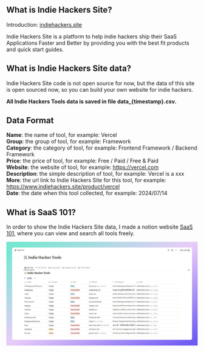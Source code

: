 
## What is Indie Hackers Site?

Introduction: [indiehackers.site](https://www.indiehackers.site/en/about)

Indie Hackers Site is a platform to help indie hackers ship their SaaS Applications Faster and Better by providing you with the best fit products and quick start guides.

## What is Indie Hackers Site data? 

Indie Hackers Site code is not open source for now, but the data of this site is open sourced now, so you can build your own website for indie hackers.

**All Indie Hackers Tools data is saved in file data_{timestamp}.csv.**

## Data Format

**Name**: the name of tool, for example: Vercel  
**Group**: the group of tool, for example: Framework  
**Category**: the category of tool, for example: Frontend Framework / Backend Framework  
**Price**: the price of tool, for example: Free / Paid / Free & Paid  
**Website**: the website of tool, for example: https://vercel.com  
**Description**: the simple description of tool, for example: Vercel is a xxx  
**More**: the url link to Indie Hackers Site for this tool, for example: https://www.indiehackers.site/product/vercel  
**Date**: the date when this tool collected, for example: 2024/07/14

## What is SaaS 101?

In order to show the Indie Hackers Site data, I made a notion website [SaaS 101](https://saas101.notion.site/SaaS-101-d2ae31346a834beea6f458006fc8969e?pvs=4), where you can view and search all tools freely.

![screenshot](screenshot.png)
